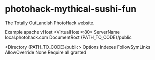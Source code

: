 photohack-mythical-sushi-fun
============================

The Totally OutLandish PhotoHack website.

Example apache vHost
<VirtualHost *:80>
    ServerName local.photohack.com
	DocumentRoot {PATH_TO_CODE}/public
</VirtualHost>

<Directory {PATH_TO_CODE}/public>
    Options Indexes FollowSymLinks
	AllowOverride None
	Require all granted
</Directory>
